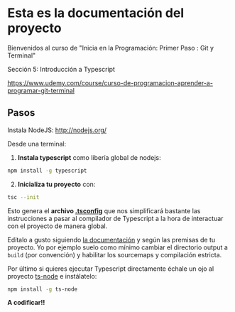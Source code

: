# Esta es la documentación del proyecto

Bienvenidos al curso de "Inicia en la Programación: Primer Paso : Git y Terminal"

Sección 5: Introducción a Typescript

<https://www.udemy.com/course/curso-de-programacion-aprender-a-programar-git-terminal>

## Pasos

Instala NodeJS: <http://nodejs.org/>

Desde una terminal:

1. **Instala typescript** como libería global de nodejs:

```bash
npm install -g typescript
```

2. **Inicializa tu proyecto** con:

```bash
tsc --init
```

Esto genera el **archivo [.tsconfig](/.tsconfig)** que nos simplificará bastante las instrucciones a pasar al compilador de Typescript a la hora de interactuar con el proyecto de manera global.

Edítalo a gusto siguiendo [la documentación](https://www.typescriptlang.org/docs/handbook/tsconfig-json.html) y según las premisas de tu proyecto. Yo por ejemplo suelo como mínimo cambiar el directorio output a `build` (por convención) y habilitar los sourcemaps y compilación estricta.

Por último si quieres ejecutar Typescript directamente échale un ojo al proyecto [ts-node](https://github.com/TypeStrong/ts-node) e instálatelo:

```bash
npm install -g ts-node
```

**A codificar!!**
